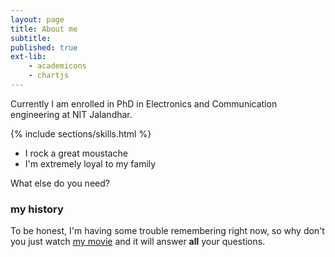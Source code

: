 ```yaml
---
layout: page
title: About me
subtitle: 
published: true
ext-lib:
    - academicons
    - chartjs
---
```



<span class="fa fa-graduation-cap about-icon"></span> 
Currently I am enrolled in PhD in Electronics and Communication engineering at NIT Jalandhar.


{% include sections/skills.html %}




- I rock a great moustache
- I'm extremely loyal to my family

What else do you need?

### my history

To be honest, I'm having some trouble remembering right now, so why don't you just watch [my movie](http://en.wikipedia.org/wiki/The_Princess_Bride_%28film%29) and it will answer **all** your questions.




